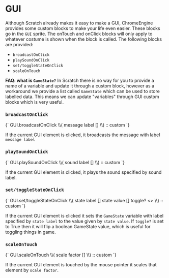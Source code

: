 # GUI

Although Scratch already makes it easy to make a GUI, ChromeEngine provides some custom blocks to make your life even easier. These blocks go in the `GUI` sprite. The onTouch and onClick blocks will only apply to whatever costume is shown when the block is called. The following blocks are provided:

- `broadcastOnClick`
- `playSoundOnClick`
- `set/toggleStateOnClick`
- `scaleOnTouch`



**FAQ: what is `GameState?`**
In Scratch there is no way for you to provide a name of a variable and update it through a custom block, however as a workaround we provide a list called `GameState` which can be used to store labelled data. This means we can update "variables" through GUI custom blocks which is very useful.


### `broadcastOnClick`

<ScratchBlocks>
{`
GUI.broadcastOnClick \\( message label [] \\) :: custom
`}
</ScratchBlocks>

If the current GUI element is clicked, it broadcasts the message with label `message label`

### `playSoundOnClick`

<ScratchBlocks>
{`
GUI.playSoundOnClick \\( sound label [] \\) :: custom
`}
</ScratchBlocks>

If the current GUI element is clicked, it plays the sound specified by sound label.


### `set/toggleStateOnClick`

<ScratchBlocks>
{`
GUI.set/toggleStateOnClick \\( state label  [] state value [] toggle? <> \\) :: custom
`}
</ScratchBlocks>

If the current GUI element is clicked it sets the `GameState` variable with label specified by `state label` to the value given by `state value`. If `toggle?` is set to True then it will flip a boolean GameState value, which is useful for toggling things in game.


### `scaleOnTouch`

<ScratchBlocks>
{`
GUI.scaleOnTouch \\( scale factor [] \\) :: custom
`}
</ScratchBlocks>

If the current GUI element is touched by the mouse pointer it scales that element by `scale factor`.